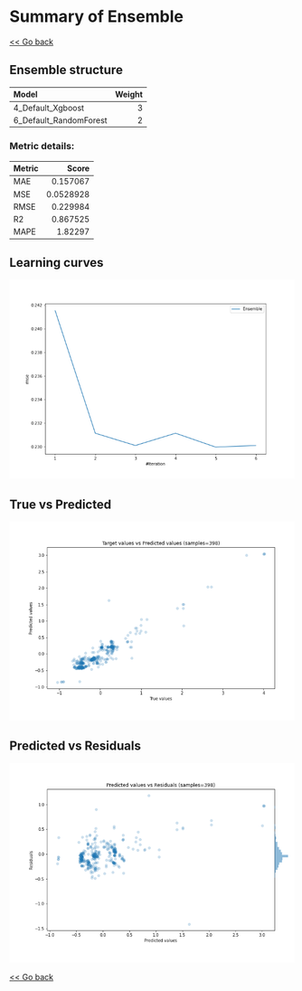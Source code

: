 # Summary of Ensemble

[<< Go back](../README.md)


## Ensemble structure
| Model                  |   Weight |
|:-----------------------|---------:|
| 4_Default_Xgboost      |        3 |
| 6_Default_RandomForest |        2 |

### Metric details:
| Metric   |     Score |
|:---------|----------:|
| MAE      | 0.157067  |
| MSE      | 0.0528928 |
| RMSE     | 0.229984  |
| R2       | 0.867525  |
| MAPE     | 1.82297   |



## Learning curves
![Learning curves](learning_curves.png)
## True vs Predicted

![True vs Predicted](true_vs_predicted.png)


## Predicted vs Residuals

![Predicted vs Residuals](predicted_vs_residuals.png)



[<< Go back](../README.md)
